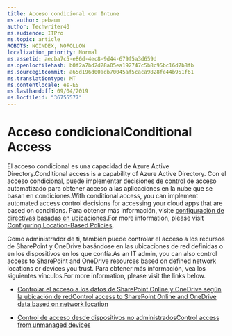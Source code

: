 ```yaml
---
title: Acceso condicional con Intune
ms.author: pebaum
author: Techwriter40
ms.audience: ITPro
ms.topic: article
ROBOTS: NOINDEX, NOFOLLOW
localization_priority: Normal
ms.assetid: aecba7c5-e86d-4ec8-9d44-679f5a3d659d
ms.openlocfilehash: b0f2a7bd2d28a05ea192747c5b8c95bc16d7b8fb
ms.sourcegitcommit: a65d196d00adb70045af5caca9828fe44b951f61
ms.translationtype: MT
ms.contentlocale: es-ES
ms.lasthandoff: 09/04/2019
ms.locfileid: "36755577"
---
```

# <a name="conditional-access"></a><span data-ttu-id="fb48f-102">Acceso condicional</span><span class="sxs-lookup"><span data-stu-id="fb48f-102">Conditional Access</span></span>

<span data-ttu-id="fb48f-103">El acceso condicional es una capacidad de Azure Active Directory.</span><span class="sxs-lookup"><span data-stu-id="fb48f-103">Conditional access is a capability of Azure Active Directory.</span></span> <span data-ttu-id="fb48f-104">Con el acceso condicional, puede implementar decisiones de control de acceso automatizado para obtener acceso a las aplicaciones en la nube que se basan en condiciones.</span><span class="sxs-lookup"><span data-stu-id="fb48f-104">With conditional access, you can implement automated access control decisions for accessing your cloud apps that are based on conditions.</span></span> <span data-ttu-id="fb48f-105">Para obtener más información, visite [configuración de directivas basadas en ubicaciones](https://docs.microsoft.com/azure/active-directory/conditional-access/overview).</span><span class="sxs-lookup"><span data-stu-id="fb48f-105">For more information, please visit [Configuring Location-Based Policies](https://docs.microsoft.com/azure/active-directory/conditional-access/overview).</span></span>

<span data-ttu-id="fb48f-106">Como administrador de ti, también puede controlar el acceso a los recursos de SharePoint y OneDrive basándose en las ubicaciones de red definidas o en los dispositivos en los que confía.</span><span class="sxs-lookup"><span data-stu-id="fb48f-106">As an IT admin, you can also control access to SharePoint and OneDrive resources based on defined network locations or devices you trust.</span></span> <span data-ttu-id="fb48f-107">Para obtener más información, vea los siguientes vínculos.</span><span class="sxs-lookup"><span data-stu-id="fb48f-107">For more information, please visit the links below.</span></span>

- [<span data-ttu-id="fb48f-108">Controlar el acceso a los datos de SharePoint Online y OneDrive según la ubicación de red</span><span class="sxs-lookup"><span data-stu-id="fb48f-108">Control access to SharePoint Online and OneDrive data based on network location</span></span>](https://docs.microsoft.com/sharepoint/control-access-based-on-network-location)

- [<span data-ttu-id="fb48f-109">Control de acceso desde dispositivos no administrados</span><span class="sxs-lookup"><span data-stu-id="fb48f-109">Control access from unmanaged devices</span></span>](https://docs.microsoft.com/sharepoint/control-access-from-unmanaged-devices)

